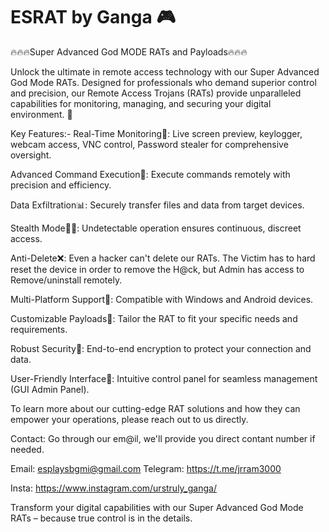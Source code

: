 # ESRAT by Ganga 🎮
🔥🔥🔥Super Advanced God MODE RATs and Payloads🔥🔥🔥

Unlock the ultimate in remote access technology with our Super Advanced God Mode RATs. Designed for professionals who demand superior control and precision, our Remote Access Trojans (RATs) provide unparalleled capabilities for monitoring, managing, and securing your digital environment. 🙊

Key Features:-
Real-Time Monitoring📲: Live screen preview, keylogger, webcam access, VNC control, Password stealer for comprehensive oversight.

Advanced Command Execution🛜: Execute commands remotely with precision and efficiency.

Data Exfiltration📊: Securely transfer files and data from target devices.

Stealth Mode🕵️‍♂️: Undetectable operation ensures continuous, discreet access.

Anti-Delete❌: Even a hacker can't delete our RATs. The Victim has to hard reset the device in order to remove the H@ck, but Admin has access to Remove/uninstall remotely.

Multi-Platform Support🤖: Compatible with Windows and Android devices.

Customizable Payloads🚨: Tailor the RAT to fit your specific needs and requirements.

Robust Security🔐: End-to-end encryption to protect your connection and data.

User-Friendly Interface📱: Intuitive control panel for seamless management (GUI Admin Panel).

To learn more about our cutting-edge RAT solutions and how they can empower your operations, please reach out to us directly.

Contact: Go through our em@il, we'll provide you direct contant number if needed.


Email: esplaysbgmi@gmail.com
Telegram: https://t.me/jrram3000

Insta: https://www.instagram.com/urstruly_ganga/

Transform your digital capabilities with our Super Advanced God Mode RATs – because true control is in the details.
